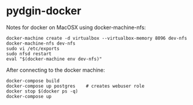 # pydgin-docker

Notes for docker on MacOSX using docker-machine-nfs:
```
docker-machine create -d virtualbox --virtualbox-memory 8096 dev-nfs
docker-machine-nfs dev-nfs
sudo vi /etc/exports 
sudo nfsd restart
eval "$(docker-machine env dev-nfs)"
```

After connecting to the docker machine:
```
docker-compose build
docker-compose up postgres    # creates webuser role
docker stop $(docker ps -q)
docker-compose up
```
